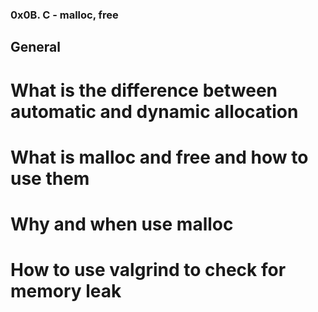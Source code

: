 ### 0x0B. C - malloc, free


## General
# What is the difference between automatic and dynamic allocation
# What is malloc and free and how to use them
# Why and when use malloc
# How to use valgrind to check for memory leak 
